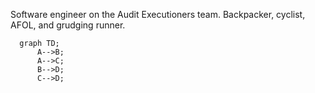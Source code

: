 Software engineer on the Audit Executioners team.
Backpacker, cyclist, AFOL, and grudging runner.

```mermaid
  graph TD;
      A-->B;
      A-->C;
      B-->D;
      C-->D;
```

<!---
myronauditboard/myronauditboard is a ✨ special ✨ repository because its `README.md` (this file) appears on your GitHub profile.
You can click the Preview link to take a look at your changes.
--->
